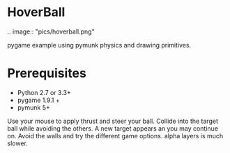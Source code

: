 HoverBall
=========

.. image::  "pics/hoverball.png"

pygame example using pymunk physics and drawing primitives.

Prerequisites
=============
- Python 2.7 or 3.3+
- pygame 1.9.1 +
- pymunk 5+

Use your mouse to apply thrust and steer your ball. Collide into the target ball while avoiding the others. A new target appears an you may continue on. Avoid the walls and try the different game options.
alpha layers is much slower.
